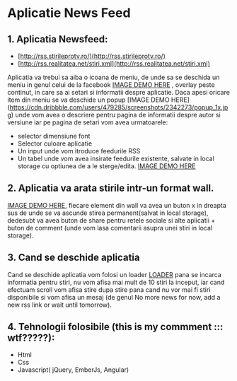 # Aplicatie News Feed

 ## 1. Aplicatia Newsfeed:
 + [http://rss.stirileprotv.ro/](http://rss.stirileprotv.ro/)  
 + [http://rss.realitatea.net/stiri.xml](http://rss.realitatea.net/stiri.xml)

 Aplicatia va trebui sa aiba o icoana de meniu, de unde sa se deschida un meniu in genul celui de la facebook [IMAGE DEMO HERE](http://images.mobile-patterns.com/1366735342502-2013-04-16%2015.10.02.png) , overlay peste continut, in care sa ai setari si informatii despre aplicatie. Daca apesi oricare item din meniu se va deschide un popup [IMAGE DEMO HERE] (https://cdn.dribbble.com/users/479285/screenshots/2342273/popup_1x.jpg) unde vom avea o descriere pentru pagina de informatii despre autor si versiune iar pe pagina de setari vom avea urmatoarele:
 + selector dimensiune font
 + Selector culoare aplicatie
 + Un input unde vom itroduce feedurile RSS
 + Un tabel unde vom avea insirate feedurile existente, salvate in local storage cu optiunea de a le sterge/edita.
 [IMAGE DEMO HERE](https://www.phpflow.com/wp-content/uploads/2015/06/angular_complete.png)

 ## 2. Aplicatia va arata stirile intr-un format wall.
 [IMAGE DEMO HERE](https://i.stack.imgur.com/I28sp.png), fiecare element din wall va avea un buton x in dreapta sus de unde se va ascunde stirea permanent(salvat in local storage), dedesubt va avea buton de share pentru retele sociale si alte aplicatii + buton de comment (unde vom lasa comentarii asupra unei stiri in local storage).

 ## 3. Cand se deschide aplicatia
 Cand se deschide aplicatia vom folosi un loader [LOADER]( http://imgur.com/8YsAmq3 ) pana se incarca informatia pentru stiri, nu vom afisa mai mult de 10 stiri la inceput, iar cand efectuam scroll vom afisa stire dupa stire pana cand nu vor mai fi stiri disponibile si vom afisa un mesaj (de genul No more news for now, add a new rss link or wait until tomorrow).

 ## 4. Tehnologii folosibile (this is my commment ::: wtf?????):
  + Html
  + Css
  + Javascript( jQuery, EmberJs, Angular)
